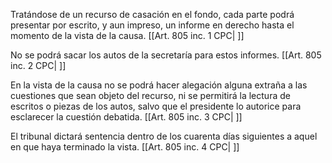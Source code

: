 Tratándose de un recurso de casación en el fondo, cada parte podrá presentar por escrito, y aun impreso, un informe en derecho hasta el momento de la vista de la causa. [[Art. 805 inc. 1 CPC| ]]

No se podrá sacar los autos de la secretaría para estos informes. [[Art. 805 inc. 2 CPC| ]]

En la vista de la causa no se podrá hacer alegación alguna extraña a las cuestiones que sean objeto del recurso, ni se permitirá la lectura de escritos o piezas de los autos, salvo que el presidente lo autorice para esclarecer la cuestión debatida. [[Art. 805 inc. 3 CPC| ]]

El tribunal dictará sentencia dentro de los cuarenta días siguientes a aquel en que haya terminado la vista. [[Art. 805 inc. 4 CPC| ]]